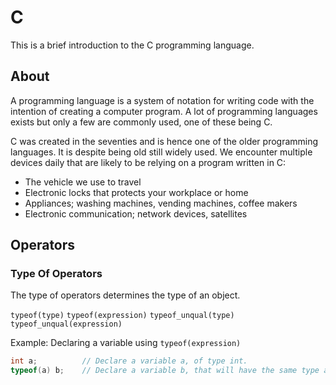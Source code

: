 # C

This is a brief introduction to the C programming language.

## About

A programming language is a system of notation for writing code with the intention of creating a computer program. A lot of programming languages exists but only a few are commonly used, one of these being C.

C was created in the seventies and is hence one of the older programming languages. It is despite being old still widely used. We encounter multiple devices daily that are likely to be relying on a program written in C:

- The vehicle we use to travel
- Electronic locks that protects your workplace or home
- Appliances; washing machines, vending machines, coffee makers
- Electronic communication; network devices, satellites

## Operators

### Type Of Operators

The type of operators determines the type of an object.

`typeof(type)`
`typeof(expression)`
`typeof_unqual(type)`
`typeof_unqual(expression)`

Example: Declaring a variable using `typeof(expression)`

```C
int a;          // Declare a variable a, of type int.
typeof(a) b;    // Declare a variable b, that will have the same type as a.
```
